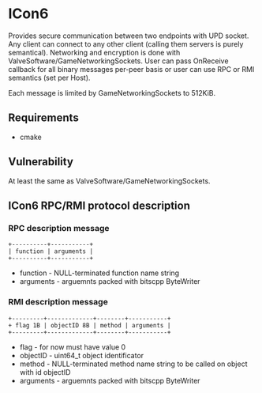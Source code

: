 
# ICon6

Provides secure communication between two endpoints with UPD socket. Any client
can connect to any other client (calling them servers is purely semantical).
Networking and encryption is done with ValveSoftware/GameNetworkingSockets.
User can pass OnReceive callback for all binary messages per-peer basis or user
can use RPC or RMI semantics (set per Host).

Each message is limited by GameNetworkingSockets to 512KiB.

## Requirements

- cmake

## Vulnerability

At least the same as ValveSoftware/GameNetworkingSockets.

## ICon6 RPC/RMI protocol description

### RPC description message
```
+----------+-----------+
| function | arguments |
+----------+-----------+
```
- function - NULL-terminated function name string
- arguments - arguemnts packed with bitscpp ByteWriter

### RMI description message
```
+---------+-------------+--------+-----------+
+ flag 1B | objectID 8B | method | arguments |
+---------+-------------+--------+-----------+
```
- flag - for now must have value 0
- objectID - uint64\_t object identificator
- method - NULL-terminated method name string to be called on object with id
objectID
- arguments - arguemnts packed with bitscpp ByteWriter

